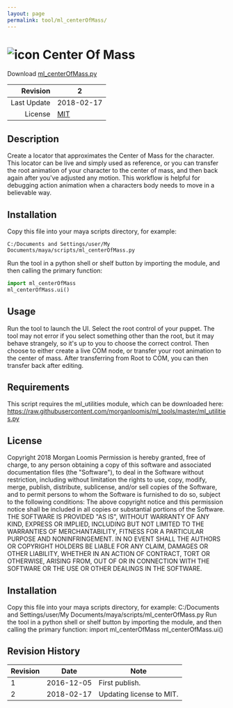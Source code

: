 ```yaml
---
layout: page
permalink: tool/ml_centerOfMass/
---
```


# ![icon](https://raw.githubusercontent.com/morganloomis/ml_tools/master/icons//ml_centerOfMass.png) Center Of Mass
Download [ml_centerOfMass.py](https://raw.githubusercontent.com/morganloomis/ml_tools/master/ml_centerOfMass.py)

| Revision | 2 |
|---:|---|
| Last Update | 2018-02-17 |
| License | [MIT](https://opensource.org/licenses/MIT) |

## Description

 Create a locator that approximates the Center of Mass for the character. This locator can be live and simply used as reference, or you can transfer the root animation of your character to the center of mass, and then back again after you've adjusted any motion. This workflow is helpful for debugging action animation when a characters body needs to move in a believable way. 

## Installation

Copy this file into your maya scripts directory, for example:

`C:/Documents and Settings/user/My Documents/maya/scripts/ml_centerOfMass.py`

Run the tool in a python shell or shelf button by importing the module, 
and then calling the primary function:

```python
import ml_centerOfMass
ml_centerOfMass.ui()
```

## Usage

 Run the tool to launch the UI. Select the root control of your puppet. The tool may not error if you select something other than the root, but it may behave strangely, so it's up to you to choose the correct control. Then choose to either create a live COM node, or transfer your root animation to the center of mass. After transferring from Root to COM, you can then transfer back after editing. 

## Requirements

 This script requires the ml_utilities module, which can be downloaded here: https://raw.githubusercontent.com/morganloomis/ml_tools/master/ml_utilities.py 

## License

 Copyright 2018 Morgan Loomis Permission is hereby granted, free of charge, to any person obtaining a copy of this software and associated documentation files (the "Software"), to deal in the Software without restriction, including without limitation the rights to use, copy, modify, merge, publish, distribute, sublicense, and/or sell copies of the Software, and to permit persons to whom the Software is furnished to do so, subject to the following conditions: The above copyright notice and this permission notice shall be included in all copies or substantial portions of the Software. THE SOFTWARE IS PROVIDED "AS IS", WITHOUT WARRANTY OF ANY KIND, EXPRESS OR IMPLIED, INCLUDING BUT NOT LIMITED TO THE WARRANTIES OF MERCHANTABILITY, FITNESS FOR A PARTICULAR PURPOSE AND NONINFRINGEMENT. IN NO EVENT SHALL THE AUTHORS OR COPYRIGHT HOLDERS BE LIABLE FOR ANY CLAIM, DAMAGES OR OTHER LIABILITY, WHETHER IN AN ACTION OF CONTRACT, TORT OR OTHERWISE, ARISING FROM, OUT OF OR IN CONNECTION WITH THE SOFTWARE OR THE USE OR OTHER DEALINGS IN THE SOFTWARE. 

## Installation

 Copy this file into your maya scripts directory, for example: C:/Documents and Settings/user/My Documents/maya/scripts/ml_centerOfMass.py Run the tool in a python shell or shelf button by importing the module, and then calling the primary function: import ml_centerOfMass ml_centerOfMass.ui() 

## Revision History

| Revision | Date | Note|
|---|---|---|
|1|2016-12-05|First publish.|
|2|2018-02-17|Updating license to MIT.|

